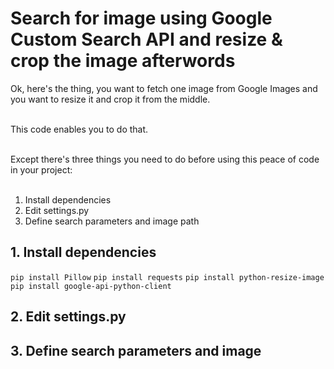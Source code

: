 
<h1>Search for image using Google Custom Search API and resize & crop the image afterwords</h1>

<p>

Ok, here's the thing, you want to fetch one image from Google Images and you want to resize it and crop it from the middle.<br /><br />

This code enables you to do that.<br /><br />

Except there's three things you need to do before using this peace of code in your project:<br /><br />

1. Install dependencies<br />
2. Edit settings.py<br />
3. Define search parameters and image path

</p>

<p>

<h2>1. Install dependencies</h2>
<code>pip install Pillow</code>
<code>pip install requests</code>
<code>pip install python-resize-image</code>
<code>pip install google-api-python-client</code>

<h2>2. Edit settings.py</h2>


<h2>3. Define search parameters and image</h2>


</p>
